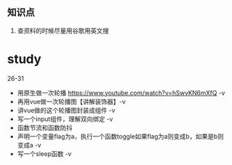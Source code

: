 ## 知识点
1. 查资料的时候尽量用谷歌用英文搜
# study

 

26-31
- 用原生做一次轮播 https://www.youtube.com/watch?v=hSwvKN6mXfQ  -v
- 再用vue做一次轮播图【讲解装饰器】-v
- 讲vue做的这个轮播图封装成组件 -v
- 写一个input组件，理解双向绑定 -v
- 函数节流和函数防抖
- 声明一个变量flag为a，执行一个函数toggle如果flag为a则变成b，如果是b则变成a -v
- 写一个sleep函数 -v